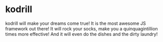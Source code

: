 kodrill
=======

kodrill will make your dreams come true! It is the most awesome JS framework out there! It will rock your socks, make you a quinquagintillion times more effective! And it will even do the dishes and the dirty laundry!
